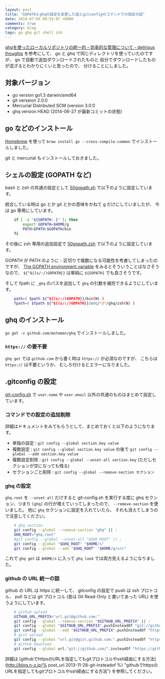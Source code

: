 ```yaml
---
layout: post
title: "GOPATHとghqの設定を変更した話とgitconfigのコマンドでの設定の話"
date: 2014-07-05 09:55:07 +0900
comments: true
category: blog
tags: go ghq git shell zsh
---
```

[ghqを使ったローカルリポジトリの統一的・効率的な管理について - delirious thoughts](http://blog.kentarok.org/entry/2014/06/03/135300 "ghqを使ったローカルリポジトリの統一的・効率的な管理について - delirious thoughts")
を参考にして、
go と ghq で同じディレクトリを使っていたのですが、
go で自動で追加ダウンロードされたものと
自分でダウンロードしたものが混ざるとわかりにくいと思ったので、
分けることにしました。

<!--more-->

## 対象バージョン

- go version go1.3 darwin/amd64
- git verseion 2.0.0
- Mercurial Distributed SCM (version 3.0.1)
- ghq version HEAD (2014-06-27 が最新コミットの状態)

## go などのインストール

[Homebrew](http://brew.sh/) を使って
`brew install go --cross-compile-common`
でインストールしました。

git と mercurial もインストールしておきました。

## シェルの設定 (GOPATH など)

bash と zsh の共通の設定として
[50gopath.sh](https://github.com/znz/dot-shell/blob/bb84c5aefc83eab5ce1841508abd726ee9db6577/profile.d/50gopath.sh "50gopath.sh")
で以下のように設定しています。

統合している時は go とか git とかの意味をかねて g だけにしていましたが、
今は go 専用にしています。

```sh
    if [ -z "${GOPATH:-}" ]; then
        export GOPATH=$HOME/g
        PATH=$PATH:$GOPATH/bin
    fi
```

その後に zsh 専用の追加設定で
[50gopath.zsh](https://github.com/znz/dot-shell/blob/bb84c5aefc83eab5ce1841508abd726ee9db6577/profile.d/50gopath.zsh "50gopath.zsh")
で以下のように設定しています。

GOPATH が PATH のように `:` 区切りで複数になる可能性を考慮してしまったのですが、
[The GOPATH environment variable](http://golang.org/doc/code.html#GOPATH "The GOPATH environment variable")
をみるとそういうことはなさそうなので、
`${^${(s/:/)GOPATH}}` は単純に `${GOPATH}` でも良さそうです。

そして fpath に `_ghq` のパスを追加して `ghq` の引数を補完できるようにしています。

```sh
    path=( $path ${^${(s/:/)GOPATH}}/bin(N) )
    fpath=( $fpath ${^${(s/:/)GOPATH}}/src/*/*/ghq/zsh(N) )
```

## ghq のインストール

`go get -v github.com/motemen/ghq`
でインストールしました。

### `https://` の要不要

`ghq get` では `github.com` から書く時は `https://` が必須なのですが、
こちらは `https://` は不要というか、
むしろ付けるとエラーになりました。

## .gitconfig の設定

[git-config.sh](https://github.com/znz/dot-shell/blob/bb84c5aefc83eab5ce1841508abd726ee9db6577/git-config.sh "git-config.sh")
で `user.name` や `user.email` 以外の共通のものはまとめて設定しています。

### コマンドでの設定の追加削除

詳細はドキュメントをみてもらうとして、まとめておくと以下のようになります。

- 単独の設定 : `git config --global section.key value`
- 複数設定 : `git config --global section.key value` の後で `git config --global --add section.key value`
- 複数設定削除 : `git config --global --unset-all section.key` (ただしセクションが空になっても残る)
- セクションごと削除 : `git config --global --remove-section セクション`

### ghq の設定

`ghq.root` を `--unset-all` だけすると git-config.sh を実行する度に
ghq セクション、つまり `[ghq]` の行が増えていってしまったので、
`--remove-section` を使いました。
他に `ghq` セクションに設定を入れていたら、
それも消えてしまうので注意してください。

```sh
    # ghq section
    git config --global --remove-section "ghq" || :
    GHQ_ROOT="ghq.root"
    #git config --global --unset-all "$GHQ_ROOT" || :
    git config --global "$GHQ_ROOT" "$HOME/s"
    git config --global --add "$GHQ_ROOT" "$HOME/g/src"
```

これで `ghq get` は `$HOME/s` に入って
`ghq look` では両方見えるようになりました。

### github の URL 統一の話

github の URL は https に統一して、
gitconfig の設定で
push は ssh プロトコル、
pull などは git プロトコル (昔は Git Read-Only と書いてあった URL)
を使うようにしています。

```sh
    # github upload
    GITHUB_URL_PREFIX="url.git@github.com:"
    git config --global --remove-section "$GITHUB_URL_PREFIX" || :
    git config --global "$GITHUB_URL_PREFIX".pushInsteadOf "git://github.com/"
    git config --global --add "$GITHUB_URL_PREFIX".pushInsteadOf "https://github.com/"
    # gist upload
    git config --global "url.git@gist.github.com:".pushInsteadOf "https://gist.github.com/$(git config github.user)/"
    # github download
    git config --global url."git://github.com/".insteadOf "https://github.com/"
```

詳細は
[githubでhttpsのURLを指定してもgitプロトコルやssh経由にする方法](http://blog.n-z.jp{% post_url 2013-11-28-git-insteadof %} "githubでhttpsのURLを指定してもgitプロトコルやssh経由にする方法")
を参照してください。
